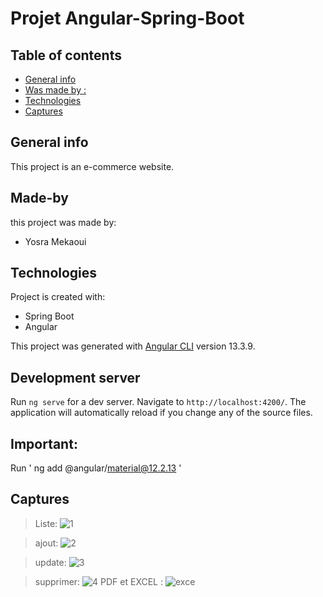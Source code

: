 # Projet Angular-Spring-Boot 
## Table of contents
* [General info](#general-info)
* [Was made by :](#Made-by)
* [Technologies](#technologies)
* [Captures](#captures)

## General info
This project is an e-commerce website.

## Made-by
this project was made by:
* Yosra Mekaoui
 


	
## Technologies
Project is created with:
* Spring Boot
* Angular


This project was generated with [Angular CLI](https://github.com/angular/angular-cli) version 13.3.9.

## Development server

Run `ng serve` for a dev server. Navigate to `http://localhost:4200/`. The application will automatically reload if you change any of the source files.




## Important:

Run ' ng add @angular/material@12.2.13  '

## Captures

>Liste:
![1](https://user-images.githubusercontent.com/61566287/205444891-444ac949-061e-4602-b299-0e50c92a2fa5.PNG)

>ajout:
![2](https://user-images.githubusercontent.com/61566287/205444915-a5b9a766-7cc7-4bc2-a524-aa48ca2ce5c1.PNG)

>update:
![3](https://user-images.githubusercontent.com/61566287/205444928-23d66c58-7d52-4c59-bd86-8efbe543230c.PNG)

>supprimer:
![4](https://user-images.githubusercontent.com/61566287/205444942-deb2474a-f929-40fe-bf2f-54eb267cf982.PNG)
>PDF et EXCEL :
![exce](https://user-images.githubusercontent.com/61566287/205506232-721ddfd7-2b07-4f25-864f-0ba14f3a6dbc.PNG)

